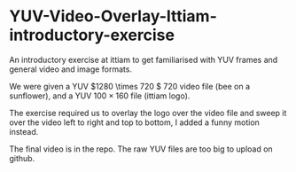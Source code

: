 # YUV-Video-Overlay-Ittiam-introductory-exercise
An introductory exercise at ittiam to get familiarised with YUV frames and general video and image formats.

We were given a YUV $1280 \times 720 $ 720 video file (bee on a sunflower), and a YUV $100 \times 160$ file (ittiam logo).

The exercise required us to overlay the logo over the video file and sweep it over the video left to right and top to bottom, I added a funny motion instead.

The final video is in the repo. The raw YUV files are too big to upload on github.
